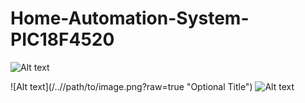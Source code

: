 # Home-Automation-System-PIC18F4520

![Alt text](/https://github.com/KelvinWork/Home-Automation-System-PIC18F4520/blob/main/home_automation_schema_pinout.png/<Home-Automation-System-PIC18F4520>/path/to/image.png?raw=true "Optional Title")


![Alt text](/../<branch name>/path/to/image.png?raw=true "Optional Title")
![Alt text](/https://github.com/KelvinWork/<Home-Automation-System-PIC18F4520>/blob/main/home_automation_schema_pinout.png?raw=true "Optional Title")
